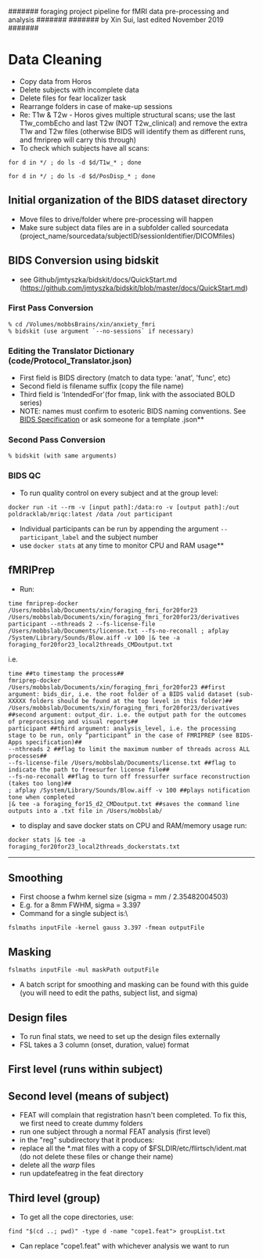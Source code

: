 ####### foraging project pipeline for fMRI data pre-processing and analysis #######
####### by Xin Sui, last edited November 2019 #######



# Data Cleaning
- Copy data from Horos
- Delete subjects with incomplete data
- Delete files for fear localizer task
- Rearrange folders in case of make-up sessions
- Re: T1w & T2w - Horos gives multiple structural scans; use the last T1w_combEcho and last T2w (NOT T2w_clinical) and remove the extra T1w and T2w files (otherwise BIDS will identify them as different runs, and fmriprep will carry this through)
- To check which subjects have all scans:
```
for d in */ ; do ls -d $d/T1w_* ; done

for d in */ ; do ls -d $d/PosDisp_* ; done
```

## Initial organization of the BIDS dataset directory
- Move files to drive/folder where pre-processing will happen
- Make sure subject data files are in a subfolder called sourcedata (project_name/sourcedata/subjectID/sessionIdentifier/DICOMfiles)

## BIDS Conversion using bidskit
- see Github/jmtyszka/bidskit/docs/QuickStart.md (https://github.com/jmtyszka/bidskit/blob/master/docs/QuickStart.md)

### First Pass Conversion
```
% cd /Volumes/mobbsBrains/xin/anxiety_fmri
% bidskit (use argument `--no-sessions` if necessary)
```

### Editing the Translator Dictionary (code/Protocol_Translator.json)
- First field is BIDS directory (match to data type: 'anat', 'func', etc)
- Second field is filename suffix (copy the file name)
- Third field is 'IntendedFor'(for fmap, link with the associated BOLD series)
- NOTE: names must confirm to esoteric BIDS naming conventions. See [BIDS Specification](https://bids.neuroimaging.io/bids_spec.pdf) or ask someone for a template .json**

### Second Pass Conversion
```
% bidskit (with same arguments)
```

### BIDS QC
- To run quality control on every subject and at the group level:
```
docker run -it --rm -v [input path]:/data:ro -v [output path]:/out poldracklab/mriqc:latest /data /out participant
```
- Individual participants can be run by appending the argument `--participant_label` and the subject number
- use `docker stats` at any time to monitor CPU and RAM usage**


## fMRIPrep
- Run:
```
time fmriprep-docker /Users/mobbslab/Documents/xin/foraging_fmri_for20for23 /Users/mobbslab/Documents/xin/foraging_fmri_for20for23/derivatives participant --nthreads 2 --fs-license-file /Users/mobbslab/Documents/license.txt --fs-no-reconall ; afplay /System/Library/Sounds/Blow.aiff -v 100 |& tee -a foraging_for20for23_local2threads_CMDoutput.txt
```
i.e.
```
time ##to timestamp the process##
fmriprep-docker 
/Users/mobbslab/Documents/xin/foraging_fmri_for20for23 ##first argument: bids_dir, i.e. the root folder of a BIDS valid dataset (sub-XXXXX folders should be found at the top level in this folder)##
/Users/mobbslab/Documents/xin/foraging_fmri_for20for23/derivatives ##second argument: output_dir. i.e. the output path for the outcomes of preprocessing and visual reports##
participant ##third argument: analysis_level, i.e. the processing stage to be run, only “participant” in the case of FMRIPREP (see BIDS-Apps specification)##
--nthreads 2 ##flag to limit the maximum number of threads across ALL processes##
--fs-license-file /Users/mobbslab/Documents/license.txt ##flag to indicate the path to freesurfer license file##
--fs-no-reconall ##flag to turn off fressurfer surface reconstruction (takes too long)##
; afplay /System/Library/Sounds/Blow.aiff -v 100 ##plays notification tone when completed
|& tee -a foraging_for15_d2_CMDoutput.txt ##saves the command line outputs into a .txt file in /Users/mobbslab/
```

- to display and save docker stats on CPU and RAM/memory usage run:
```
docker stats |& tee -a foraging_for20for23_local2threads_dockerstats.txt
```
-------------------------------------------------------------------------






## Smoothing
- First choose a fwhm kernel size (sigma = mm / 2.35482004503)
- E.g. for a 8mm FWHM, sigma = 3.397
- Command for a single subject is:\
```
fslmaths inputFile -kernel gauss 3.397 -fmean outputFile
```


## Masking
```
fslmaths inputFile -mul maskPath outputFile
```

- A batch script for smoothing and masking can be found with this guide (you will need to edit the paths, subject list, and sigma)

## Design files
- To run final stats, we need to set up the design files externally
- FSL takes a 3 column (onset, duration, value) format

## First level (runs within subject)

## Second level (means of subject)
- FEAT will complain that registration hasn't been completed. To fix this, we first need to create dummy folders
- run one subject through a normal FEAT analysis (first level)
- in the "reg" subdirectory that it produces:
- replace all the *.mat files with a copy of $FSLDIR/etc/flirtsch/ident.mat (do not delete these files or change their name)
- delete all the *warp* files
- run updatefeatreg in the feat directory

## Third level (group)
- To get all the cope directories, use:
```
find "$(cd ..; pwd)" -type d -name "cope1.feat"> groupList.txt
```
- Can replace "cope1.feat" with whichever analysis we want to run


